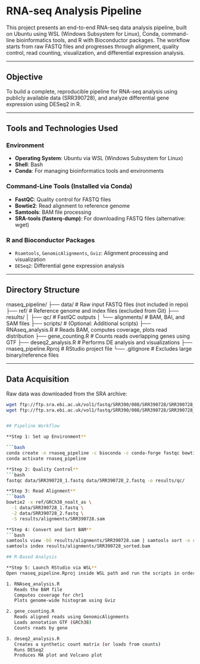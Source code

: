 # RNA-seq Analysis Pipeline

This project presents an end-to-end RNA-seq data analysis pipeline, built on Ubuntu using WSL (Windows Subsystem for Linux), Conda, command-line bioinformatics tools, and R with Bioconductor packages. The workflow starts from raw FASTQ files and progresses through alignment, quality control, read counting, visualization, and differential expression analysis.

---

## Objective

To build a complete, reproducible pipeline for RNA-seq analysis using publicly available data (SRR390728), and analyze differential gene expression using DESeq2 in R.

---

## Tools and Technologies Used

### Environment
- **Operating System**: Ubuntu via WSL (Windows Subsystem for Linux)
- **Shell**: Bash
- **Conda**: For managing bioinformatics tools and environments

### Command-Line Tools (Installed via Conda)
- **FastQC**: Quality control for FASTQ files
- **Bowtie2**: Read alignment to reference genome
- **Samtools**: BAM file processing
- **SRA-tools (fasterq-dump)**: For downloading FASTQ files (alternative: wget)
  
### R and Bioconductor Packages
- `Rsamtools`, `GenomicAlignments`, `Gviz`: Alignment processing and visualization
- `DESeq2`: Differential gene expression analysis

---

## Directory Structure

rnaseq_pipeline/
├── data/ # Raw input FASTQ files (not included in repo)
├── ref/ # Reference genome and index files (excluded from Git)
├── results/
│ ├── qc/ # FastQC outputs
│ └── alignments/ # BAM, BAI, and SAM files
├── scripts/ # (Optional: Additional scripts)
├── RNAseq_analysis.R # Reads BAM, computes coverage, plots read distribution
├── gene_counting.R # Counts reads overlapping genes using GTF
├── deseq2_analysis.R # Performs DE analysis and visualizations
├── rnaseq_pipeline.Rproj # RStudio project file
└── .gitignore # Excludes large binary/reference files


---

## Data Acquisition

Raw data was downloaded from the SRA archive:

```bash
wget ftp://ftp.sra.ebi.ac.uk/vol1/fastq/SRR390/008/SRR390728/SRR390728_1.fastq.gz
wget ftp://ftp.sra.ebi.ac.uk/vol1/fastq/SRR390/008/SRR390728/SRR390728_2.fastq.gz


## Pipeline Workflow

**Step 1: Set up Environment**

```bash
conda create -n rnaseq_pipeline -c bioconda -c conda-forge fastqc bowtie2 samtools sra-tools -y
conda activate rnaseq_pipeline

**Step 2: Quality Control**
```bash
fastqc data/SRR390728_1.fastq data/SRR390728_2.fastq -o results/qc/

**Step 3: Read Alignment**
```bash
bowtie2 -x ref/GRCh38_noalt_as \
  -1 data/SRR390728_1.fastq \
  -2 data/SRR390728_2.fastq \
  -S results/alignments/SRR390728.sam

**Step 4: Convert and Sort BAM**
```bash
samtools view -bS results/alignments/SRR390728.sam | samtools sort -o results/alignments/SRR390728_sorted.bam
samtools index results/alignments/SRR390728_sorted.bam

## R-Based Analysis

**Step 5: Launch RStudio via WSL**
Open rnaseq_pipeline.Rproj inside WSL path and run the scripts in order:

1. RNAseq_analysis.R
   Reads the BAM file
   Computes coverage for chr1
   Plots genome-wide histogram using Gviz

2. gene_counting.R
   Reads aligned reads using GenomicAlignments
   Loads annotation GTF (GRCh38)
   Counts reads by gene

3. deseq2_analysis.R
   Creates a synthetic count matrix (or loads from counts)
   Runs DESeq2
   Produces MA plot and Volcano plot



